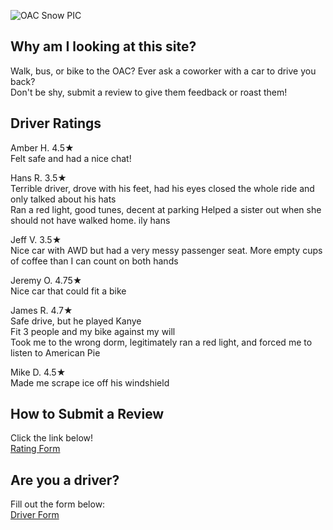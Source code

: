 ![OAC Snow PIC](https://user-images.githubusercontent.com/98415276/151035930-c703d36c-b35d-41be-9d88-7185fb62c49b.png)

## Why am I looking at this site?
Walk, bus, or bike to the OAC? Ever ask a coworker with a car to drive you back?  
Don't be shy, submit a review to give them feedback or roast them!

## Driver Ratings 

Amber H. 4.5★  
Felt safe and had a nice chat!

Hans R. 3.5★  
Terrible driver, drove with his feet, had his eyes closed the whole ride and only talked about his hats  
Ran a red light, good tunes, decent at parking
Helped a sister out when she should not have walked home. ily hans  

Jeff V.  3.5★  
Nice car with AWD but had a very messy passenger seat. More empty cups of coffee than I can count on both hands   

Jeremy O.  4.75★  
Nice car that could fit a bike

James R.  4.7★  
Safe drive, but he played Kanye  
Fit 3 people and my bike against my will  
Took me to the wrong dorm, legitimately ran a red light, and forced me to listen to American Pie  

Mike D.  4.5★  
Made me scrape ice off his windshield  




## How to Submit a Review 
Click the link below!  
<a href=" https://forms.gle/CbV54sRvDHQCc3zFA "> Rating Form </a>

## Are you a driver?
Fill out the form below:  
<a href=" https://forms.gle/osUtTuGwvAQiQJKA6 "> Driver Form </a>
